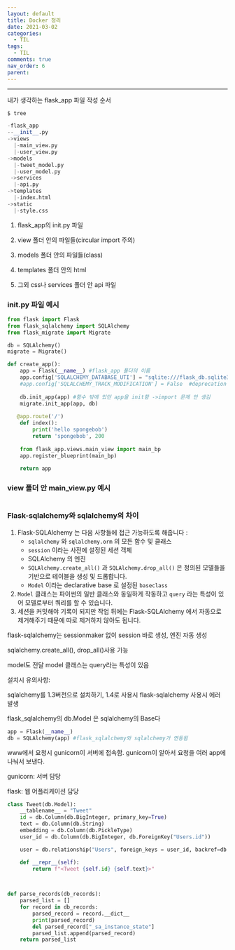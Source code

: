 ```yaml
---
layout: default
title: Docker 정리
date: 2021-03-02
categories:
  - TIL
tags:
  - TIL
comments: true
nav_order: 6
parent: 
---
```




---

내가 생각하는 flask_app 파일 작성 순서

```python
$ tree

-flask_app
--__init__.py
->views
  |-main_view.py
  |-user_view.py
->models
  |-tweet_model.py
  |-user_model.py
 ->services
  |-api.py
->templates
  |-index.html
->static
  |-style.css
```

1) flask_app의 init.py 파일

2) view 폴더 안의 파일들(circular import 주의)

3) models 폴더 안의 파일들(class)

4) templates 폴더 안의 html

5) 그외 css나 services 폴더 안 api 파일



### init.py 파일 예시

```python
from flask import Flask
from flask_sqlalchemy import SQLAlchemy
from flask_migrate import Migrate

db = SQLAlchemy()
migrate = Migrate()

def create_app():
    app = Flask(__name__) #flask_app 폴더의 이름
    app.config['SQLALCHEMY_DATABASE_UTI'] = "sqlite:///flask_db.sqlite3"
    #app.config['SQLALCHEMY_TRACK_MODIFICATION'] = False  #deprecation warning 생략
    
    db.init_app(app) #함수 밖에 있던 app을 init함 ->import 문제 안 생김
    migrate.init_app(app, db)
    
   @app.route('/')
	def index():
        print('hello spongebob')
        return 'spongebob', 200
    
    from flask_app.views.main_view import main_bp
    app.register_blueprint(main_bp)
    
    return app
```



### view 폴더 안 main_view.py 예시

```python

```



### Flask-sqlalchemy와 sqlalchemy의 차이

1. Flask-SQLAlchemy 는 다음 사항들에 접근 가능하도록 해줍니다 :
   - `sqlalchemy` 와 `sqlalchemy.orm` 의 모든 함수 및 클래스
   - `session` 이라는 사전에 설정된 세션 객체
   - SQLAlchemy 의 엔진
   - `SQLAlchemy.create_all()` 과 `SQLAlchemy.drop_all()` 은 정의된 모델들을 기반으로 테이블을 생성 및 드롭합니다.
   - `Model` 이라는 declarative base 로 설정된 `baseclass`
2. `Model` 클래스는 파이썬의 일반 클래스와 동일하게 작동하고 `query` 라는 특성이 있어 모델로부터 쿼리를 할 수 있습니다.
3. 세션을 커밋해야 기록이 되지만 작업 뒤에는 Flask-SQLAlchemy 에서 자동으로 제거해주기 때문에 따로 제거하지 않아도 됩니다.

flask-sqlalchemy는 sessionmaker 없이 session 바로 생성, 엔진 자동 생성

sqlalchemy.create_all(), drop_all()사용 가능

model도 전달 model 클래스는 query라는 특성이 있음



설치시 유의사항:

sqlalchemy를 1.3버전으로 설치하기, 1.4로 사용시 flask-sqlalchemy 사용시 에러 발생 



flask_sqlalchemy의 db.Model 은 sqlalchemy의 Base다

```python
app = Flask(__name__)
db = SQLAlchemy(app) #flask_sqlalchemy와 sqlalchemy가 연동됨
```



www에서 요청시 gunicorn이 서버에 접속함. gunicorn이 알아서 요청을 여러 app에 나눠서 보낸다.

gunicorn: 서버 담당

flask: 웹 어플리케이션 담당





```python
class Tweet(db.Model):
    __tablename__ = "Tweet"
    id = db.Column(db.BigInteger, primary_key=True)
    text = db.Column(db.String)
    embedding = db.Column(db.PickleType)
    user_id = db.Column(db.BigInteger, db.ForeignKey("Users.id"))

    user = db.relationship("Users", foreign_keys = user_id, backref=db.backref('tweets', lazy=True))

    def __repr__(self):
        return f"<Tweet {self.id} {self.text}>"

    

def parse_records(db_records):
    parsed_list = []
    for record in db_records:
        parsed_record = record.__dict__
        print(parsed_record)
        del parsed_record["_sa_instance_state"]
        parsed_list.append(parsed_record)
    return parsed_list
```


